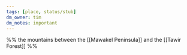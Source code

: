```yaml
---
tags: [place, status/stub]
dm_owner: tim
dm_notes: important
---
```


%% 
the mountains between the [[Mawakel Peninsula]] and the [[Tawir Forest]]
%%